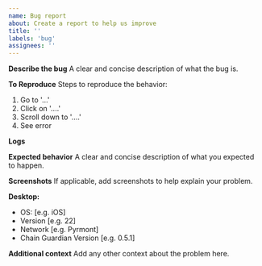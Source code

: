 ```yaml
---
name: Bug report
about: Create a report to help us improve
title: ''
labels: 'bug'
assignees: ''
---
```


**Describe the bug**
A clear and concise description of what the bug is.

**To Reproduce**
Steps to reproduce the behavior:
1. Go to '...'
2. Click on '....'
3. Scroll down to '....'
4. See error

**Logs**
<!--- To get logs by opening Chain Guardian on top left menu open "help" and chose "Export logs". -->

**Expected behavior**
A clear and concise description of what you expected to happen.

**Screenshots**
If applicable, add screenshots to help explain your problem.

**Desktop:**
- OS: [e.g. iOS]
- Version [e.g. 22]
- Network [e.g. Pyrmont]
- Chain Guardian Version [e.g. 0.5.1]

**Additional context**
Add any other context about the problem here.
